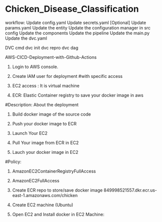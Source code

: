 # Chicken_Disease_Classification
workflow:
Update config.yaml
Update secrets.yaml [Optional]
Update params.yaml
Update the entity
Update the configuration manager in src config
Update the components
Update the pipeline
Update the main.py
Update the dvc.yaml





DVC cmd
dvc init
dvc repro
dvc dag


AWS-CICD-Deployment-with-Github-Actions
1. Login to AWS console.
2. Create IAM user for deployment
#with specific access

1. EC2 access : It is virtual machine

2. ECR: Elastic Container registry to save your docker image in aws


#Description: About the deployment

1. Build docker image of the source code

2. Push your docker image to ECR

3. Launch Your EC2 

4. Pull Your image from ECR in EC2

5. Lauch your docker image in EC2

#Policy:

1. AmazonEC2ContainerRegistryFullAccess

2. AmazonEC2FullAccess



3. Create ECR repo to store/save docker image
849998521557.dkr.ecr.us-east-1.amazonaws.com/chicken


4. Create EC2 machine (Ubuntu)
5. Open EC2 and Install docker in EC2 Machine:
